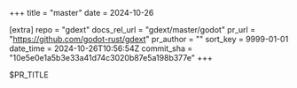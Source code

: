 +++
title = "master"
date = 2024-10-26

[extra]
repo = "gdext"
docs_rel_url = "gdext/master/godot"
pr_url = "https://github.com/godot-rust/gdext"
pr_author = ""
sort_key = 9999-01-01
date_time = 2024-10-26T10:56:54Z
commit_sha = "10e5e0e1a5b3e33a41d74c3020b87e5a198b377e"
+++

$PR_TITLE
